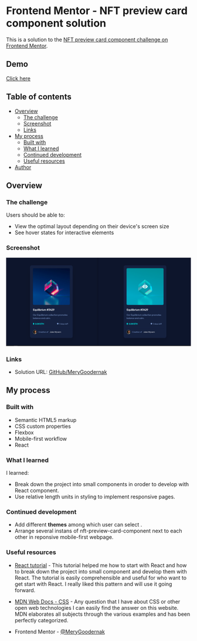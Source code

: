 # Frontend Mentor - NFT preview card component solution

This is a solution to the [NFT preview card component challenge on Frontend Mentor](https://www.frontendmentor.io/challenges/nft-preview-card-component-SbdUL_w0U).

## Demo

[Click here](https://merygoodernak.github.io/NFT-preview-card-component)

## Table of contents

- [Overview](#overview)
  - [The challenge](#the-challenge)
  - [Screenshot](#screenshot)
  - [Links](#links)
- [My process](#my-process)
  - [Built with](#built-with)
  - [What I learned](#what-i-learned)
  - [Continued development](#continued-development)
  - [Useful resources](#useful-resources)
- [Author](#author)

## Overview


### The challenge

Users should be able to:

- View the optimal layout depending on their device's screen size
- See hover states for interactive elements

### Screenshot

![](./preview.png)

### Links

- Solution URL: [GitHub/MeryGoodernak](https://github.com/MeryGoodernak/NFT-preview-card-component)

## My process


### Built with

- Semantic HTML5 markup
- CSS custom properties
- Flexbox
- Mobile-first workflow
- React

### What I learned

I learned:
- Break down the project into small components in oroder to develop with React component.
- Use relative length units in styling to implement responsive pages.

### Continued development

- Add different **themes** among which user can select .
- Arrange several instans of nft-preview-card-component next to each other in reponsive mobile-first webpage.

### Useful resources

- [React tutorial](https://reactjs.org/tutorial/tutorial.html) - This tutorial helped me how to start with React and how to break down the project into small component and develop them with React. The tutorial is easily comprehensible and useful for who want to get start with React. I really liked this pattern and will use it going forward.
- [MDN Web Docs - CSS](https://developer.mozilla.org/en-US/docs/Web/CSS) - Any question that I have about CSS or other open web technologies I can easily find the answer on this website. MDN elaborates all subjects through the various examples and has been perfectly categorized.

- Frontend Mentor - [@MeryGoodernak](https://www.frontendmentor.io/profile/MeryGoodernak)
